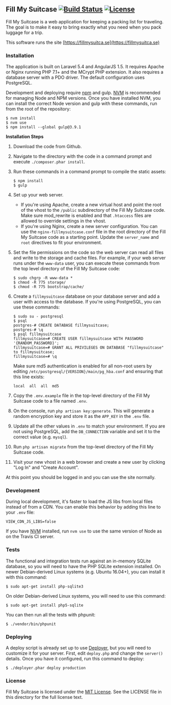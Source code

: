 ## Fill My Suitcase [![Build Status](https://travis-ci.org/aag/fillmysuitcase.svg?branch=master)](https://travis-ci.org/aag/fillmysuitcase) [![License](https://img.shields.io/badge/License-MIT-blue.svg)](LICENSE)

Fill My Suitcase is a web application for keeping a packing list for traveling.
The goal is to make it easy to bring exactly what you need when you pack luggage
for a trip.

This software runs the site [https://fillmysuitca.se](https://fillmysuitca.se)

### Installation

The application is built on Laravel 5.4 and AngularJS 1.5.  It requires Apache
or Nginx running PHP 7.1+ and the MCrypt PHP extension.  It also requires a
database server with a PDO driver.  The default configuration uses PostgreSQL.

Development and deploying require [npm](https://www.npmjs.com/) and gulp.
[NVM](https://github.com/creationix/nvm) is recommended for managing Node and
NPM versions. Once you have installed NVM, you can install the correct Node
version and gulp with these commands, run from the root of the repository:

```
$ nvm install
$ nvm use
$ npm install --global gulp@3.9.1
```

**Installation Steps**

1. Download the code from Github.
2. Navigate to the directory with the code in a command prompt and execute
   `./composer.phar install`.
3. Run these commands in a command prompt to compile the static assets:

   ```
   $ npm install
   $ gulp
   ```
4. Set up your web server.
   * If you're using Apache, create a new virtual host and point the root of
   the vhost to the `/public` subdirectory of the Fill My Suitcase code. Make
   sure mod_rewrite is enabled and that `.htaccess` files are allowed to
   override settings in the vhost.
   * If you're using Nginx, create a new server configuration. You can use the
   `nginx-fillmysuitcase.conf` file in the root directory of the Fill My
   Suitcase code as a starting point. Update the `server_name` and `root`
   directives to fit your environment.
5. Set the file permissions on the code so the web server can read all files
   and write to the storage and cache files. For example, if your web server
   runs under the `www-data` user, you can execute these commands from the
   top level directory of the Fill My Suitcase code:

   ```
   $ sudo chgrp -R www-data *
   $ chmod -R 775 storage/
   $ chmod -R 775 bootstrap/cache/
   ```
6. Create a `fillmysuitcase` database on your database server and add a user
   with access to the database. If you're using PostgreSQL, you can use these
   commands:
   ```
   $ sudo su - postgresql
   $ psql
   postgres-# CREATE DATABASE fillmysuitcase;
   postgres-# \q
   $ psql fillmysuitcase
   fillmysuitcase=# CREATE USER fillmysuitcase WITH PASSWORD '{RANDOM_PASSWORD}';
   fillmysuitcase=# GRANT ALL PRIVILEGES ON DATABASE "fillmysuitcase" to fillmysuitcase;
   fillmysuitcase=# \q
   ```

   Make sure md5 authentication is enabled for all non-root users by editing
   `/etc/postgresql/{VERSION}/main/pg_hba.conf` and ensuring that this line
   exists:
   ```
   local  all  all  md5
   ```
7. Copy the `.env.example` file in the top-level directory of the Fill My
   Suitcase code to a file named `.env`.
8. On the console, run `php artisan key:generate`. This will generate a
   random encryption key and store it as the `APP_KEY` in the `.env` file.
9. Update all the other values in `.env` to match your environment. If you
   are not using PostgreSQL, add the `DB_CONNECTION` variable and set it to the
   correct value (e.g. `mysql`).
10. Run `php artisan migrate` from the top-level directory of the Fill My
   Suitcase code.
11. Visit your new vhost in a web browser and create a new user by clicking
   "Log In" and "Create Account".

At this point you should be logged in and you can use the site normally.

### Development

During local development, it's faster to load the JS libs from local files
instead of from a CDN. You can enable this behavior by adding this line to your
`.env` file:
```
VIEW_CDN_JS_LIBS=false
```

If you have [NVM](https://github.com/creationix/nvm) installed, run `nvm use`
to use the same version of Node as on the Travis CI server.

### Tests

The functional and integration tests run against an in-memory SQLite database,
so you will need to have the PHP SQLite extension installed. On newer
Debian-derived Linux systems (e.g. Ubuntu 16.04+), you can install it with
this command:

```
$ sudo apt-get install php-sqlite3
```

On older Debian-derived Linux systems, you will need to use this command:

```
$ sudo apt-get install php5-sqlite
```

You can then run all the tests with phpunit:

```
$ ./vendor/bin/phpunit
```

### Deploying

A deploy script is already set up to use [Deployer](http://deployer.org/), but
you will need to customize it for your server. First, edit `deploy.php` and
change the `server()` details. Once you have it configured, run this command
to deploy:

```
$ ./deployer.phar deploy production
```

### License

Fill My Suitcase is licensed under the
[MIT License](http://opensource.org/licenses/MIT).  See the LICENSE file in
this directory for the full license text.

